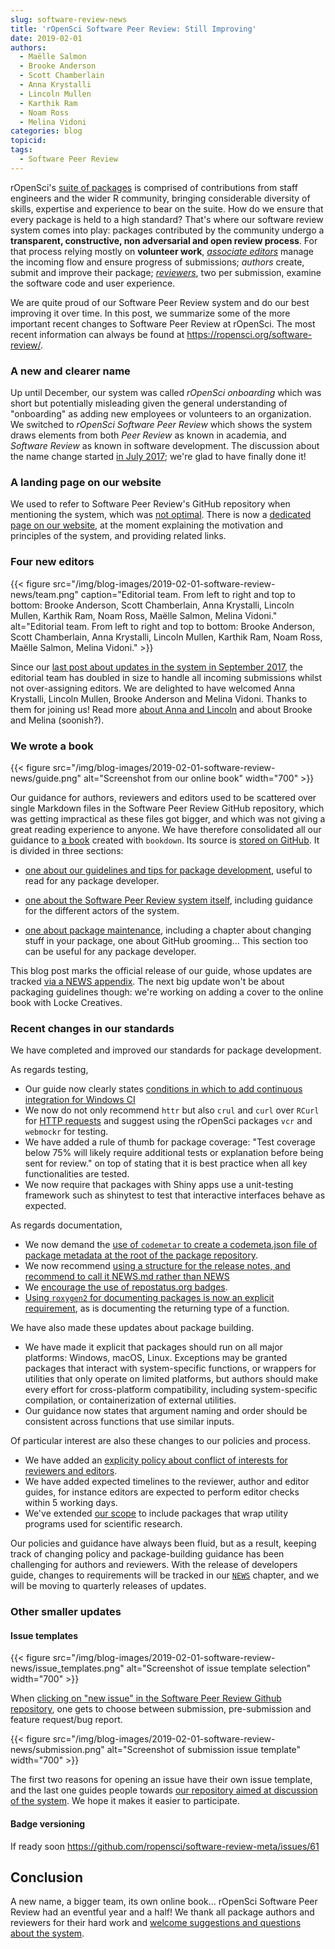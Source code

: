 ```yaml
---
slug: software-review-news
title: 'rOpenSci Software Peer Review: Still Improving'
date: 2019-02-01
authors:
  - Maëlle Salmon
  - Brooke Anderson
  - Scott Chamberlain
  - Anna Krystalli
  - Lincoln Mullen
  - Karthik Ram
  - Noam Ross
  - Melina Vidoni
categories: blog
topicid: 
tags:
  - Software Peer Review
---
```


rOpenSci's [suite of packages](/packages/) is comprised of contributions from staff engineers and the wider R community, bringing considerable diversity of skills, expertise and experience to bear on the suite. How do we ensure that every package is held to a high standard? That's where our software review system comes into play: packages contributed by the community undergo a **transparent, constructive, non adversarial and open review process**. For that process relying mostly on **volunteer work**, _[associate editors](/about#team)_ manage the incoming flow and ensure progress of submissions; _authors_ create, submit and improve their package; *[reviewers](https://ropensci.github.io/dev_guide/#reviewers)*, two per submission, examine the software code and user experience.

We are quite proud of our Software Peer Review system and do our best improving it over time. In this post, we summarize some of the more important  recent changes to Software Peer Review at rOpenSci. The most recent information can always be found at https://ropensci.org/software-review/.

### A new and clearer name

Up until December, our system was called _rOpenSci onboarding_ which was short but potentially misleading given the general understanding of "onboarding" as adding new employees or volunteers to an organization. We switched to _rOpenSci Software Peer Review_ which shows the system draws elements from both _Peer Review_ as known in academia, and _Software Review_ as known in software development. The discussion about the name change started [in July 2017](https://github.com/ropensci/software-review-meta/issues/11); we're glad to have finally done it!

### A landing page on our website

We used to refer to Software Peer Review's GitHub repository when mentioning the system, which was [not optimal](https://github.com/ropensci/software-review-meta/issues/16). There is now a [dedicated page on our website](/software-review/), at the moment explaining the motivation and principles of the system, and providing related links.

### Four new editors

{{< figure src="/img/blog-images/2019-02-01-software-review-news/team.png" caption="Editorial team. From left to right and top to bottom: Brooke Anderson, Scott Chamberlain, Anna Krystalli, Lincoln Mullen, Karthik Ram, Noam Ross, Maëlle Salmon, Melina Vidoni." alt="Editorial team. From left to right and top to bottom: Brooke Anderson, Scott Chamberlain, Anna Krystalli, Lincoln Mullen, Karthik Ram, Noam Ross, Maëlle Salmon, Melina Vidoni." >}}

Since our [last post about updates in the system in September 2017](/blog/2017/09/11/software-review-update/), the editorial team has doubled in size to handle all incoming submissions whilst not over-assigning editors. We are delighted to have welcomed Anna Krystalli, Lincoln Mullen, Brooke Anderson and Melina Vidoni. Thanks to them for joining us! Read more [about Anna and Lincoln](/blog/2018/06/22/new_editors/) and about Brooke and Melina (soonish?).

### We wrote a book

{{< figure src="/img/blog-images/2019-02-01-software-review-news/guide.png" alt="Screenshot from our online book" width="700" >}}

Our guidance for authors, reviewers and editors used to be scattered over single Markdown files in the Software Peer Review GitHub repository, which was getting impractical as these files got bigger, and which was not giving a great reading experience to anyone. We have therefore consolidated all our guidance to [a book](https://ropensci.github.io/dev_guide/) created with `bookdown`. Its source is [stored on GitHub](https://github.com/ropensci/dev_guide). It is divided in three sections: 

* [one about our guidelines and tips for package development](https://ropensci.github.io/dev_guide/building.html), useful to read for any package developer.

* [one about the Software Peer Review system itself](https://ropensci.github.io/dev_guide/softwarereviewintro.html), including guidance for the different actors of the system.

* [one about package maintenance](https://ropensci.github.io/dev_guide/collaboration.html), including a chapter about changing stuff in your package, one about GitHub grooming... This section too can be useful for any package developer.

This blog post marks the official release of our guide, whose updates are tracked [via a NEWS appendix](https://ropensci.github.io/dev_guide/booknews.html). The next big update won't be about packaging guidelines though: we're working on adding a cover to the online book with Locke Creatives.

### Recent changes in our standards

We have completed and improved our standards for package development.

As regards testing,
* Our guide now clearly states [conditions in which to add continuous integration for Windows CI](https://ropensci.github.io/dev_guide/ci.html#whichci)
* We now do not only recommend `httr` but also `crul` and `curl` over `RCurl` for [HTTP requests](https://ropensci.github.io/dev_guide/building.html#recommended-scaffolding) and suggest using the rOpenSci packages `vcr` and `webmockr` for testing.
* We have added a rule of thumb for package coverage: "Test coverage below 75% will likely require additional tests or explanation before being sent for review." on top of stating that it is best practice when all key functionalities are tested.
* We now require that packages with Shiny apps use a unit-testing framework such as shinytest to test that interactive interfaces behave as expected.

As regards documentation,
* We now demand the [use of `codemetar` to create a codemeta.json file of package metadata at the root of the package repository](https://ropensci.github.io/dev_guide/building.html#creating-metadata-for-your-package). 
* We now recommend [using a structure for the release notes, and recommend to call it NEWS.md rather than NEWS](https://ropensci.github.io/dev_guide/releasing.html#news)
* We [encourage the use of repostatus.org badges](https://ropensci.github.io/dev_guide/building.html#readme).
* [Using `roxygen2` for documenting packages is now an explicit requirement](https://ropensci.github.io/dev_guide/building.html#documentation), as is documenting the returning type of a function. 

We have also made these updates about package building.
* We have made it explicit that packages should run on all major platforms: Windows, macOS, Linux. Exceptions may be granted packages that interact with system-specific functions, or wrappers for utilities that only operate on limited platforms, but authors should make every effort for cross-platform compatibility, including system-specific compilation, or containerization of external utilities.
* Our guidance now states that argument naming and order should be consistent across functions that use similar inputs.

Of particular interest are also these changes to our policies and process.

* We have added an [explicity policy about conflict of interests for reviewers and editors](https://ropensci.github.io/dev_guide/policies.html#coi).
* We have added expected timelines to the reviewer, author and editor guides, for instance editors are expected to perform editor checks within 5 working days.
* We've extended [our scope](https://ropensci.github.io/dev_guide/policies.html#aims-and-scope) to include packages that wrap utility programs used for scientific research.

Our policies and guidance have always been fluid, but as a result, keeping track of changing policy and package-building guidance has been challenging for authors and reviewers. With the release of developers guide, changes to requirements will be tracked in our [`NEWS`](https://ropensci.github.io/dev_guide/booknews.html) chapter, and we will be moving to quarterly releases of updates.



### Other smaller updates

#### Issue templates

{{< figure src="/img/blog-images/2019-02-01-software-review-news/issue_templates.png" alt="Screenshot of issue template selection" width="700" >}}

When [clicking on "new issue" in the Software Peer Review Github repository](https://github.com/ropensci/software-review/issues/new/choose), one gets to choose between submission, pre-submission and feature request/bug report.

{{< figure src="/img/blog-images/2019-02-01-software-review-news/submission.png" alt="Screenshot of submission issue template" width="700" >}}

The first two reasons for opening an issue have their own issue template, and the last one guides people towards [our repository aimed at discussion of the system](https://github.com/ropensci/software-review-meta/). We hope it makes it easier to participate.

#### Badge versioning

If ready soon https://github.com/ropensci/software-review-meta/issues/61

## Conclusion

A new name, a bigger team, its own online book... rOpenSci  Software Peer Review had an eventful year and a half! We thank all package authors and reviewers for their hard work and [welcome suggestions and questions about the system](https://github.com/ropensci/software-review-meta/issues).
